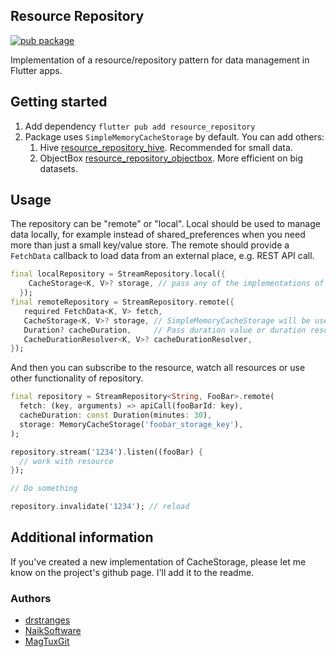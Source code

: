 ## Resource Repository

[![pub package](https://img.shields.io/pub/v/resource_repository.svg)](https://pub.dev/packages/resource_repository)

Implementation of a resource/repository pattern for data management in Flutter apps.

## Getting started

1. Add dependency `flutter pub add resource_repository`
2. Package uses `SimpleMemoryCacheStorage` by default. You can add others:
    1. Hive [resource_repository_hive](https://pub.dev/packages/resource_repository_hive). Recommended for small data.
    2. ObjectBox [resource_repository_objectbox](https://pub.dev/packages/resource_repository_objectbox). More efficient on big datasets.

## Usage
The repository can be "remote" or "local". Local should be used to manage data locally,
for example instead of shared_preferences when you need more than just a small key/value store.
The remote should provide a `FetchData` callback to load data from an external place, e.g. REST API call.
```dart
final localRepository = StreamRepository.local({
    CacheStorage<K, V>? storage, // pass any of the implementations of CacheStorage
  });
final remoteRepository = StreamRepository.remote({
   required FetchData<K, V> fetch,
   CacheStorage<K, V>? storage, // SimpleMemoryCacheStorage will be used if null
   Duration? cacheDuration,     // Pass duration value or duration resolver for complex logic.
   CacheDurationResolver<K, V>? cacheDurationResolver,
});
```
And then you can subscribe to the resource, watch all resources or use other functionality of repository.
```dart
final repository = StreamRepository<String, FooBar>.remote(
  fetch: (key, arguments) => apiCall(fooBarId: key),
  cacheDuration: const Duration(minutes: 30),
  storage: MemoryCacheStorage('foobar_storage_key'),
);

repository.stream('1234').listen((fooBar) {
  // work with resource
});

// Do something

repository.invalidate('1234'); // reload
```

## Additional information

If you've created a new implementation of CacheStorage, please let me know on the project's github page. I'll add it to the readme.

### Authors

- [drstranges](https://github.com/drstranges)
- [NaikSoftware](https://github.com/NaikSoftware)
- [MagTuxGit](https://github.com/MagTuxGit)
